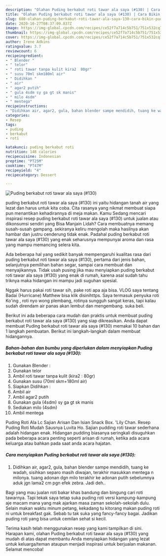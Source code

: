 ```yaml
---
description: "Olahan Puding berkabut roti tawar ala saya (#130) | Cara Bikin Puding berkabut roti tawar ala saya (#130) Yang Bikin Ngiler"
title: "Olahan Puding berkabut roti tawar ala saya (#130) | Cara Bikin Puding berkabut roti tawar ala saya (#130) Yang Bikin Ngiler"
slug: 680-olahan-puding-berkabut-roti-tawar-ala-saya-130-cara-bikin-puding-berkabut-roti-tawar-ala-saya-130-yang-bikin-ngiler
date: 2020-10-27T08:37:09.837Z
image: https://img-global.cpcdn.com/recipes/ce52f7a714c5b751/751x532cq70/puding-berkabut-roti-tawar-ala-saya-130-foto-resep-utama.jpg
thumbnail: https://img-global.cpcdn.com/recipes/ce52f7a714c5b751/751x532cq70/puding-berkabut-roti-tawar-ala-saya-130-foto-resep-utama.jpg
cover: https://img-global.cpcdn.com/recipes/ce52f7a714c5b751/751x532cq70/puding-berkabut-roti-tawar-ala-saya-130-foto-resep-utama.jpg
author: Irene Adkins
ratingvalue: 3.7
reviewcount: 6
recipeingredient:
- " Blender "
- " telor"
- " roti tawar tanpa kulit kira2  80gr"
- " susu 70ml skm180ml air"
- " Didihkan "
- " air"
- " agar2 putih"
- " gula 4sdm sy ga gt sk manis"
- " milo 4sdm"
- " mentega"
recipeinstructions:
- "Didihkan air, agar2, gula, bahan blender sampe mendidih, tuang ke wadah, sisihkan separo masih diwajan, terakhir masukkan mentega n milonya. tuang adonan dgn milo terakhir ke adonan putih sebelumnya aduk jgn lama2 cm pgn efek zebra. Jadi deh.."
categories:
- Resep
tags:
- puding
- berkabut
- roti

katakunci: puding berkabut roti 
nutrition: 148 calories
recipecuisine: Indonesian
preptime: "PT25M"
cooktime: "PT47M"
recipeyield: "4"
recipecategory: Dessert

---
```



![Puding berkabut roti tawar ala saya (#130)](https://img-global.cpcdn.com/recipes/ce52f7a714c5b751/751x532cq70/puding-berkabut-roti-tawar-ala-saya-130-foto-resep-utama.jpg)


puding berkabut roti tawar ala saya (#130) ini yaitu hidangan tanah air yang lezat dan harus untuk kita coba. Cita rasanya yang nikmat membuat siapa pun menantikan kehadirannya di meja makan.
Kamu Sedang mencari inspirasi resep puding berkabut roti tawar ala saya (#130) untuk jualan atau dikonsumsi sendiri yang Bisa Manjain Lidah? Cara membuatnya memang susah-susah gampang. sekiranya keliru mengolah maka hasilnya akan hambar dan justru cenderung tidak enak. Padahal puding berkabut roti tawar ala saya (#130) yang enak seharusnya mempunyai aroma dan rasa yang mampu memancing selera kita.

Ada beberapa hal yang sedikit banyak mempengaruhi kualitas rasa dari puding berkabut roti tawar ala saya (#130), pertama dari jenis bahan, selanjutnya pemilihan bahan segar, sampai cara membuat dan menyajikannya. Tidak usah pusing jika mau menyiapkan puding berkabut roti tawar ala saya (#130) yang enak di rumah, karena asal sudah tahu triknya maka hidangan ini mampu jadi suguhan spesial.

Nggak harus pakai roti tawar sih, pake roti apa aja bisa. VLOG saya tentang Badai (Hurricane) Matthew bisa klik disinihttps. Saya termasuk penyuka roti Ko&#39;ing , roti nyo wong plembang, rotinya sungguh sangat keras, tapi kalau sudah direndam air panas akan lembut dan mengembang. suka beli.


Berikut ini ada beberapa cara mudah dan praktis untuk membuat puding berkabut roti tawar ala saya (#130) yang siap dikreasikan. Anda dapat membuat Puding berkabut roti tawar ala saya (#130) memakai 10 bahan dan 1 langkah pembuatan. Berikut ini langkah-langkah dalam membuat hidangannya.

<!--inarticleads1-->

##### Bahan-bahan dan bumbu yang diperlukan dalam menyiapkan Puding berkabut roti tawar ala saya (#130):

1. Gunakan  Blender :
1. Gunakan  telor
1. Ambil  roti tawar tanpa kulit (kira2 : 80gr)
1. Gunakan  susu (70ml skm+180ml air)
1. Siapkan  Didihkan :
1. Ambil  air
1. Ambil  agar2 putih
1. Gunakan  gula (4sdm) sy ga gt sk manis
1. Sediakan  milo (4sdm)
1. Ambil  mentega


Puding Roti Ala Lc Sajian Arisan Dan Isian Snack Box. &#39;Lily Chan. Resep Puding Roti Mudah Sausnya Luvita Ho. Sajian pudding roti tawar sederhana adalah hidangan enak. Hidangan pudding biasanya seringkali disuguhkan pada beberapa acara penting seperti arisan di rumah, ketika ada acara keluarga atau bahkan pada saat anda acara hajatan. 

<!--inarticleads2-->

##### Cara menyiapkan Puding berkabut roti tawar ala saya (#130):

1. Didihkan air, agar2, gula, bahan blender sampe mendidih, tuang ke wadah, sisihkan separo masih diwajan, terakhir masukkan mentega n milonya. tuang adonan dgn milo terakhir ke adonan putih sebelumnya aduk jgn lama2 cm pgn efek zebra. Jadi deh..


Bagi yang mau jualan roti bakar khas bandung dan bingung cari roti tawarnya. Tapi tekak saya tetap suka puding roti versi kampung-kampung aje macam mana yang mak ajarkan masa zaman sekolah-sekolah dulu. Selain makan waktu minum petang, kekadang tu kitorang makan puding roti ni untuk breakfast gak. Sebab tu tak suka yang fancy-fancy bagai. Jadikan puding roti yang bisa untuk cemilan sehat si kecil. 

Terima kasih telah menggunakan resep yang kami tampilkan di sini. Harapan kami, olahan Puding berkabut roti tawar ala saya (#130) yang mudah di atas dapat membantu Anda menyiapkan hidangan yang lezat untuk keluarga/teman ataupun menjadi inspirasi untuk berjualan makanan. Selamat mencoba!
